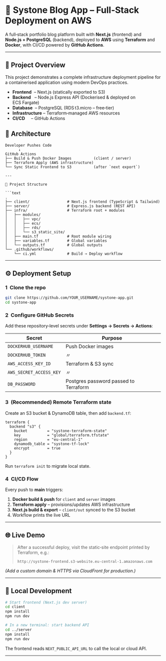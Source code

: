 # 📰 Systone Blog App – Full‑Stack Deployment on AWS

A full‑stack portfolio blog platform built with **Next.js** (frontend) and **Node.js + PostgreSQL** (backend), deployed to **AWS** using **Terraform** and **Docker**, with CI/CD powered by **GitHub Actions**.

---

## 🚀 Project Overview

This project demonstrates a complete infrastructure deployment pipeline for a containerised application using modern DevOps practices.

* **Frontend**  – Next.js (statically exported to S3)
* **Backend**   – Node.js Express API (Dockerised & deployed on ECS Fargate)
* **Database**  – PostgreSQL (RDS t3.micro – free‑tier)
* **Infrastructure** – Terraform‑managed AWS resources
* **CI/CD**     – GitHub Actions

## 🧱 Architecture

```text
Developer Pushes Code
      ↓
GitHub Actions
├── Build & Push Docker Images          (client / server)
├── Terraform Apply (AWS infrastructure)
└── Sync Static Frontend to S3          (after `next export`)

---

📂 Project Structure

```text
.
├── client/                 # Next.js frontend (TypeScript & Tailwind)
├── server/                 # Express.js backend (REST API)
├── infra/                  # Terraform root + modules
│   ├── modules/
│   │   ├── vpc/
│   │   ├── ecs/
│   │   ├── rds/
│   │   └── s3_static_site/
│   ├── main.tf             # Root module wiring
│   ├── variables.tf        # Global variables
│   └── outputs.tf          # Global outputs
└── .github/workflows/
    └── ci.yml              # Build → Deploy workflow
```

---

## ⚙️ Deployment Setup

### 1  Clone the repo

```bash
git clone https://github.com/YOUR_USERNAME/systone-app.git
cd systone-app
```

### 2  Configure GitHub Secrets

Add these repository‑level secrets under **Settings → Secrets → Actions**:

| Secret                  | Purpose                               |
| ----------------------- | ------------------------------------- |
| `DOCKERHUB_USERNAME`    | Push Docker images                    |
| `DOCKERHUB_TOKEN`       | 〃                                     |
| `AWS_ACCESS_KEY_ID`     | Terraform & S3 sync                   |
| `AWS_SECRET_ACCESS_KEY` | 〃                                     |
| `DB_PASSWORD`           | Postgres password passed to Terraform |

### 3  (Recommended) Remote Terraform state

Create an S3 bucket & DynamoDB table, then add `backend.tf`:

```hcl
terraform {
  backend "s3" {
    bucket         = "systone-terraform-state"
    key            = "global/terraform.tfstate"
    region         = "eu-central-1"
    dynamodb_table = "systone-tf-lock"
    encrypt        = true
  }
}
```

Run `terraform init` to migrate local state.

### 4  CI/CD Flow

Every push to **main** triggers:

1. **Docker build & push** for `client` and `server` images
2. **Terraform apply** – provisions/updates AWS infrastructure
3. **Next.js build & export** – `client/out` synced to the S3 bucket
4. Workflow prints the live URL

---

## 🌐 Live Demo

> After a successful deploy, visit the static‑site endpoint printed by Terraform, e.g.:
>
> `http://systone-frontend.s3-website.eu-central-1.amazonaws.com`

*(Add a custom domain & HTTPS via CloudFront for production.)*

---

## 🧪 Local Development

```bash
# Start frontend (Next.js dev server)
cd client
npm install
npm run dev

# In a new terminal: start backend API
cd ../server
npm install
npm run dev
```
The frontend reads `NEXT_PUBLIC_API_URL` to call the local or cloud API.

---
